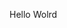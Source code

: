 Hello Wolrd


































































































































































































































































































































































































































































































































































































































































































































































































































































































































































































































































































































































































































































































































































































































































































































































































































































































































































































































































































































































































































































































































































































































































































































































































































































































































































































































































































































































































































































































































































































































































































































































































































































































































































































































































































































































































































































































































































































































































































































































































































































































































































































































































































































































































































































































































































































































































































































































































































































































































































































































































































































































































































































































































































































































































































































